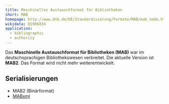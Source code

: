 ```yaml
---
title: Maschinelles Austauschformat für Bibliotheken
short: MAB
homepage: http://www.dnb.de/DE/Standardisierung/Formate/MAB/mab_node.html
wikidata: Q1906834
application:
  - bibliographic
  - authority
---
```


Das **Maschinelle Austauschformat für Bibliotheken (MAB)** war im
deutschsprachigen Bibliothekswesen verbreitet. Die aktuelle Version ist
**MAB2**. Das Format wird nicht mehr weiterentwickelt.

## Serialisierungen

* MAB2 (Binärformat)
* [MABxml](mab/xml)

<!-- TODO: see https://www.obvsg.at/katalogisierung/formate/ -->
